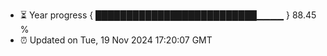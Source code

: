 - ⏳ Year progress { ██████████████████████████▁▁▁▁ } 88.45 %
- ⏰ Updated on Tue, 19 Nov 2024 17:20:07 GMT

